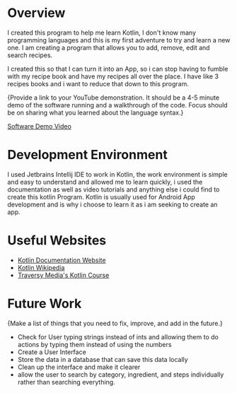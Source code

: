 # Overview

I created this program to help me learn Kotlin, I don't know many programming languages and this is my first adventure to try and learn a new one. I am creating a program that allows you to add, remove, edit and search recipes.

I created this so that I can turn it into an App, so i can stop having to fumble with my recipe book and have my recipes all over the place. I have like 3 recipes books and i want to reduce that down to this program.

{Provide a link to your YouTube demonstration. It should be a 4-5 minute demo of the software running and a walkthrough of the code. Focus should be on sharing what you learned about the language syntax.}

[Software Demo Video](https://youtu.be/zg1I9pymKe0)

# Development Environment

I used Jetbrains Intellij IDE to work in Kotlin, the work environment is simple and easy to understand and allowed me to learn quickly, i used the documentation as well as video tutorials and anything else i could find to create this kotlin Program.
Kotlin is usually used for Android App development and is why i choose to learn it as i am seeking to create an app.

# Useful Websites


- [Kotlin Documentation Website](https://kotlinlang.org/docs/home.html)
- [Kotlin Wikipedia](https://en.wikipedia.org/wiki/Kotlin_(programming_language))
- [Traversy Media's Kotlin Course](https://www.youtube.com/watch?v=5flXf8nuq60)

# Future Work

{Make a list of things that you need to fix, improve, and add in the future.}

- Check for User typing strings instead of ints and allowing them to do actions by typing them instead of using the numbers
- Create a User Interface
- Store the data in a database that can save this data locally
- Clean up the interface and make it clearer
- allow the user to search by category, ingredient, and steps individually rather than searching everything.
